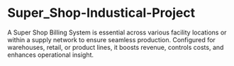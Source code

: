 # Super_Shop-Industical-Project
A Super Shop Billing System is essential across various facility locations or within a supply network to ensure seamless production. Configured for warehouses, retail, or product lines, it boosts revenue, controls costs, and enhances operational insight.
